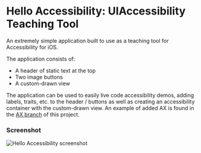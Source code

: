 Hello Accessibility: UIAccessibility Teaching Tool
==========================================

An extremely simple application built to use as a teaching tool for Accessibility for iOS.

The application consists of:
* A header of static text at the top
* Two image buttons
* A custom-drawn view

The application can be used to easily live code accessibility demos, adding labels, traits, etc. to the header / buttons as well as creating an accessibility container with the custom-drawn view. An example of added AX is found in the [AX branch](https://github.com/spanage/HelloAX-IOS/tree/AX) of this project.

### Screenshot

![Hello Accessibility screenshot](https://raw.github.com/spanage/HelloAX-IOS/master/screenshot.png)